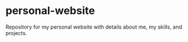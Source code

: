 # personal-website
Repository for my personal website with details about me, my skills, and projects.
